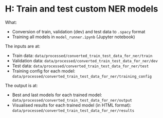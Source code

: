 # H: Train and test custom NER models

What:
- Conversion of train, validation (dev) and test data to `.spacy` format
- Training all models in `model_runner.ipynb` (Jupyter notebook)

The inputs are at:
- Train data: `data/processed/converted_train_test_data_for_ner/train`
- Validation data: `data/processed/converted_train_test_data_for_ner/dev`
- Test data: `data/processed/converted_train_test_data_for_ner/test`
- Training config for each model: `data/processed/converted_train_test_data_for_ner/training_config`

The output is at:
- Best and last models for each trained model: `data/processed/converted_train_test_data_for_ner/output`
- Visualised results for each trained model (in HTML format): `data/processed/converted_train_test_data_for_ner/results`
